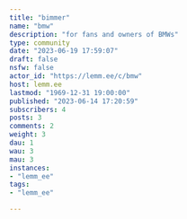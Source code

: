 ```yaml
---
title: "bimmer" 
name: "bmw"
description: "for fans and owners of BMWs"
type: community
date: "2023-06-19 17:59:07"
draft: false
nsfw: false
actor_id: "https://lemm.ee/c/bmw"
host: lemm.ee
lastmod: "1969-12-31 19:00:00"
published: "2023-06-14 17:20:59"
subscribers: 4
posts: 3
comments: 2
weight: 3
dau: 1
wau: 3
mau: 3
instances:
- "lemm_ee"
tags: 
- "lemm_ee"

---
```

